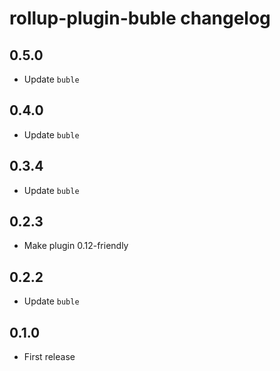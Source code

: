 # rollup-plugin-buble changelog

## 0.5.0

* Update `buble`

## 0.4.0

* Update `buble`

## 0.3.4

* Update `buble`

## 0.2.3

* Make plugin 0.12-friendly

## 0.2.2

* Update `buble`

## 0.1.0

* First release
